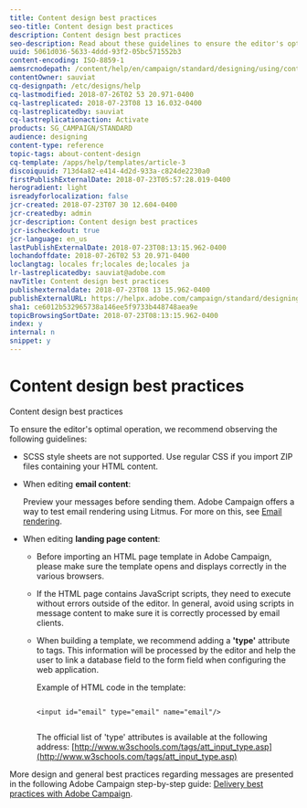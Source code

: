 ```yaml
---
title: Content design best practices
seo-title: Content design best practices
description: Content design best practices
seo-description: Read about these guidelines to ensure the editor's optimal operation.
uuid: 5061d036-5633-4ddd-93f2-05bc571552b3
content-encoding: ISO-8859-1
aemsrcnodepath: /content/help/en/campaign/standard/designing/using/content-design-best-practices
contentOwner: sauviat
cq-designpath: /etc/designs/help
cq-lastmodified: 2018-07-26T02 53 20.971-0400
cq-lastreplicated: 2018-07-23T08 13 16.032-0400
cq-lastreplicatedby: sauviat
cq-lastreplicationaction: Activate
products: SG_CAMPAIGN/STANDARD
audience: designing
content-type: reference
topic-tags: about-content-design
cq-template: /apps/help/templates/article-3
discoiquuid: 713d4a82-e414-4d2d-933a-c824de2230a0
firstPublishExternalDate: 2018-07-23T05:57:28.019-0400
herogradient: light
isreadyforlocalization: false
jcr-created: 2018-07-23T07 30 12.604-0400
jcr-createdby: admin
jcr-description: Content design best practices
jcr-ischeckedout: true
jcr-language: en_us
lastPublishExternalDate: 2018-07-23T08:13:15.962-0400
lochandoffdate: 2018-07-26T02 53 20.971-0400
loclangtag: locales fr;locales de;locales ja
lr-lastreplicatedby: sauviat@adobe.com
navTitle: Content design best practices
publishexternaldate: 2018-07-23T08 13 15.962-0400
publishExternalURL: https://helpx.adobe.com/campaign/standard/designing/using/content-design-best-practices.html
sha1: ce6012b532965738a146ee5f9733b448748aea9e
topicBrowsingSortDate: 2018-07-23T08:13:15.962-0400
index: y
internal: n
snippet: y
---
```


# Content design best practices

Content design best practices

To ensure the editor's optimal operation, we recommend observing the following guidelines:

* SCSS style sheets are not supported. Use regular CSS if you import ZIP files containing your HTML content.
* When editing **email content**:

  Preview your messages before sending them. Adobe Campaign offers a way to test email rendering using Litmus. For more on this, see [Email rendering](../../sending/using/email-rendering.md).

* When editing **landing page content**:

    * Before importing an HTML page template in Adobe Campaign, please make sure the template opens and displays correctly in the various browsers.
    * If the HTML page contains JavaScript scripts, they need to execute without errors outside of the editor. In general, avoid using scripts in message content to make sure it is correctly processed by email clients.
    * When building a template, we recommend adding a **'type'** attribute to  tags. This information will be processed by the editor and help the user to link a database field to the form field when configuring the web application.

      Example of HTML code in the template:

      ```    
      
      <input id="email" type="email" name="email"/>
         
      ```    
    
      The official list of 'type' attributes is available at the following address: [http://www.w3schools.com/tags/att_input_type.asp](http://www.w3schools.com/tags/att_input_type.asp)

More design and general best practices regarding messages are presented in the following Adobe Campaign step-by-step guide: [Delivery best practices with Adobe Campaign](https://docs.campaign.adobe.com/doc/standard/getting_started/en/ACS_DeliveryBestPractices.html ).
